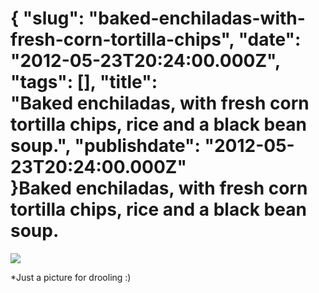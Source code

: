 {
    "slug": "baked-enchiladas-with-fresh-corn-tortilla-chips",
    "date": "2012-05-23T20:24:00.000Z",
    "tags": [],
    "title": "Baked enchiladas, with fresh corn tortilla chips, rice and a black bean soup.",
    "publishdate": "2012-05-23T20:24:00.000Z"
}Baked enchiladas, with fresh corn tortilla chips, rice and a black bean soup.
=============================================================================




![](/images/tumblr_m4hsotWL3s1rwd7xgo1_1280.jpg)

\*Just a picture for drooling :)

